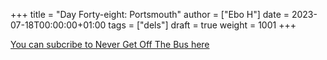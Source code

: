 +++
title = "Day Forty-eight: Portsmouth"
author = ["Ebo H"]
date = 2023-07-18T00:00:00+01:00
tags = ["dels"]
draft = true
weight = 1001
+++

[You can subcribe to Never Get Off The Bus here](https://never-get-off-the-bus.ghost.io/#/portal/)
